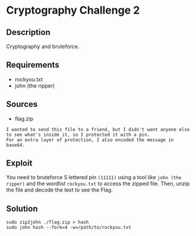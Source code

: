 # Cryptography Challenge 2

## Description

Cryptography and bruteforce.

## Requirements 

- rockyou.txt
- john (the ripper)

## Sources

- flag.zip


```
I wanted to send this file to a friend, but I didn't want anyone else to see what's inside it, so I protected it with a pin.
For an extra layer of protection, I also encoded the message in base64.
```


## Exploit

You need to bruteforce 5 lettered pin `(11111)` using a tool like `john (the ripper)`  and the wordlist `rockyou.txt` to access the zipped file. Then, unzip the file and decode the text to see the Flag.

## Solution 

```
sudo zip2john ./flag.zip > hash 
sudo john hash --fork=4 -w=/path/to/rockyou.txt
```